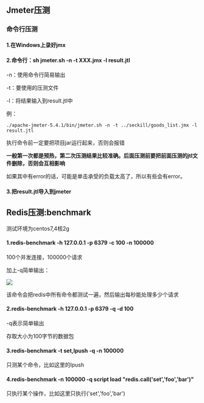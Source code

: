 ## Jmeter压测

### 命令行压测

#### 1.在Windows上录好jmx

#### 2.命令行：sh jmeter.sh -n -t XXX.jmx -l result.jtl

-n：使用命令行简易输出

-t：要使用的压测文件

-l：将结果输入到result.jtl中

例：

~~~shell
./apache-jmeter-5.4.1/bin/jmeter.sh -n -t ../seckill/goods_list.jmx -l result.jtl
~~~

执行命令前一定要把项目jar运行起来，否则会报错

**一般第一次都是预热，第二次压测结果比较准确。后面压测前要把前面压测的jtl文件删除，否则会互相影响**

如果其中有error的话，可能是单击承受的负载太高了，所以有些会有error。

#### 3.把result.jtl导入到jmeter

## Redis压测:benchmark

测试环境为centos7,4核2g

#### 1.redis-benchmark -h 127.0.0.1 -p 6379 -c 100 -n 100000

100个并发连接，100000个请求

加上-q简单输出：

![](https://s3.ax1x.com/2021/01/31/yEuIxg.png)

该命令会把redis中所有命令都测试一遍，然后输出每秒能处理多少个请求

#### 2.redis-benchmark -h 127.0.0.1 -p 6379 -q -d 100

-q表示简单输出

存取大小为100字节的数据包

#### 3.redis-benchmark -t set,lpush -q -n 100000

只测某个命令，比如这里的lpush

#### 4.redis-benchmark -n 100000 -q script load "redis.call('set','foo','bar')"

只执行某个操作，比如这里只执行('set','foo','bar')